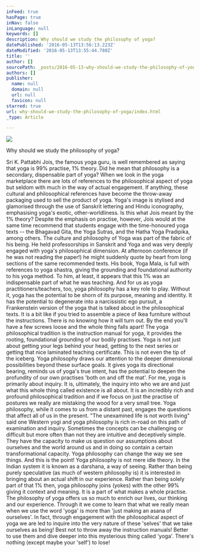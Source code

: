 ```yaml
---
inFeed: true
hasPage: true
inNav: false
inLanguage: null
keywords: []
description: Why should we study the philosophy of yoga?
datePublished: '2016-05-13T13:56:13.223Z'
dateModified: '2016-05-13T13:55:44.780Z'
title: ''
author: []
sourcePath: _posts/2016-05-13-why-should-we-study-the-philosophy-of-yoga.md
authors: []
publisher:
  name: null
  domain: null
  url: null
  favicon: null
starred: true
url: why-should-we-study-the-philosophy-of-yoga/index.html
_type: Article

---
```

![](https://the-grid-user-content.s3-us-west-2.amazonaws.com/cf486b8e-7ff9-48fe-baee-c1eb11a9c074.jpg)

Why should we study the philosophy of yoga?

Sri K. Pattabhi Jois, the famous yoga guru, is well remembered as saying that yoga is 99% practise, 1% theory. Did he mean that philosophy is a secondary, dispensable part of yoga? When we look in the yoga marketplace there are lots of references to the philosophical aspect of yoga but seldom with much in the way of actual engagement. If anything, these cultural and philosophical references have become the throw-away packaging used to sell the product of yoga. Yoga's image is stylised and glamorised through the use of Sanskrit lettering and Hindu iconography, emphasising yoga's exotic, other-worldliness. Is this what Jois meant by the 1% theory? Despite the emphasis on practise, however, Jois would at the same time recommend that students engage with the time-honoured yoga texts -- the Bhagavad Gita, the Yoga Sutras, and the Hatha Yoga Pradipika, among others. The culture and philosophy of Yoga was part of the fabric of his being. He held professorships in Sanskrit and Yoga and was very deeply engaged with yoga's philosophical dimension. At afternoon conference (if he was not reading the paper!) he might suddenly quote by heart from long sections of the same recommended texts. His book, Yoga Mala, is full with references to yoga shastra, giving the grounding and foundational authority to his yoga method. To him, at least, it appears that this 1% was an indispensable part of what he was teaching. And for us as yoga practitioners/teachers, too, yoga philosophy has a key role to play. Without it, yoga has the potential to be shorn of its purpose, meaning and identity. It has the potential to degenerate into a narcissistic ego pursuit, a Frankenstein version of the yoga that is talked about in the philosophical texts. It is a bit like if you tried to assemble a piece of Ikea furniture without the instructions. There is no knowing how it will turn out. By the end you'll have a few screws loose and the whole thing falls apart! The yoga philosophical tradition is the instruction manual for yoga, it provides the rooting, foundational grounding of our bodily practises. Yoga is not just about getting your legs behind your head, getting to the next series or getting that nice laminated teaching certificate. This is not even the tip of the iceberg. Yoga philosophy draws our attention to the deeper dimensional possibilities beyond these surface goals. It gives yoga its directional bearing, reminds us of yoga's true intent, has the potential to deepen the profundity of our own practises 'both on and off the mat'. For me, yoga is primarily about inquiry. It is, ultimately, the inquiry into who we are and just what this whole thing called existence is all about. It is an incredibly rich and profound philosophical tradition and if we focus on just the practise of postures we really are mistaking the wood for a very small tree. Yoga philosophy, while it comes to us from a distant past, engages the questions that affect all of us in the present. "The unexamined life is not worth living" said one Western yogi and yoga philosophy is rich in-road on this path of examination and inquiry. Sometimes the concepts can be challenging or difficult but more often than not they are intuitive and deceptively simple. They have the capacity to make us question our assumptions about ourselves and the world around us and in doing so contain a certain transformational capacity. Yoga philosophy can change the way we see things. And this is the point! Yoga philosophy is not mere idle theory. In the Indian system it is known as a darshana, a way of seeing. Rather than being purely speculative (as much of western philosophy is) it is interested in bringing about an actual shift in our experience. Rather than being solely part of that 1% then, yoga philosophy joins (yokes) with the other 99% giving it context and meaning. It is a part of what makes a whole practise. The philosophy of yoga offers us so much to enrich our lives, our thinking and our experience. Through it we come to learn that what we really mean when we use the word 'yoga' is more than 'just making an asana of ourselves'. In fact, through engagement with the philosophical aspect of yoga we are led to inquire into the very nature of these 'selves' that we take ourselves as being! Best not to throw away the instruction manuals! Better to use them and dive deeper into this mysterious thing called 'yoga'. There's nothing (except maybe your 'self') to lose!